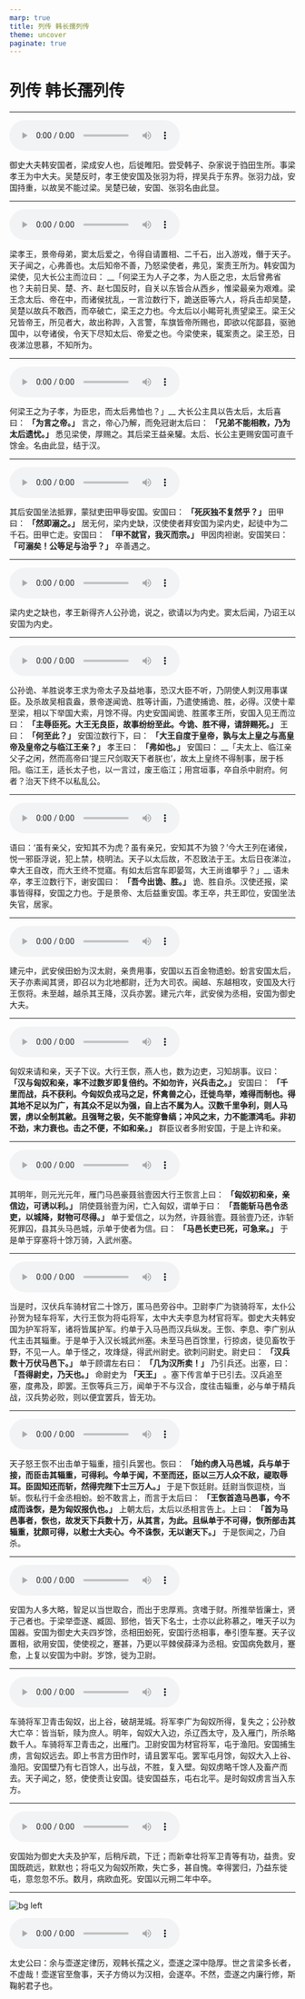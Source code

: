 ```yaml
---
marp: true
title: 列传 韩长孺列传
theme: uncover
paginate: true
---
```


# 列传 韩长孺列传

---

![](assets/audios/108/1.mp3)

御史大夫韩安国者，梁成安人也，后徙睢阳。尝受韩子、杂家说于驺田生所。事梁孝王为中大夫。吴楚反时，孝王使安国及张羽为将，捍吴兵于东界。张羽力战，安国持重，以故吴不能过梁。吴楚已破，安国、张羽名由此显。

---

![](assets/audios/108/2.mp3)

梁孝王，景帝母弟，窦太后爱之，令得自请置相、二千石，出入游戏，僭于天子。天子闻之，心弗善也。太后知帝不善，乃怒梁使者，弗见，案责王所为。韩安国为梁使，见大长公主而泣曰： __「何梁王为人子之孝，为人臣之忠，太后曾弗省也？夫前日吴、楚、齐、赵七国反时，自关以东皆合从西乡，惟梁最亲为艰难。梁王念太后、帝在中，而诸侯扰乱，一言泣数行下，跪送臣等六人，将兵击却吴楚，吴楚以故兵不敢西，而卒破亡，梁王之力也。今太后以小睗苛礼责望梁王。梁王父兄皆帝王，所见者大，故出称跸，入言警，车旗皆帝所赐也，即欲以侘鄙县，驱驰国中，以夸诸侯，令天下尽知太后、帝爱之也。今梁使来，辄案责之。梁王恐，日夜涕泣思慕，不知所为。

---

![](assets/audios/108/3.mp3)

何梁王之为子孝，为臣忠，而太后弗恤也？」__ 大长公主具以告太后，太后喜曰： __「为言之帝。」__ 言之，帝心乃解，而免冠谢太后曰： __「兄弟不能相教，乃为太后遗忧。」__ 悉见梁使，厚赐之。其后梁王益亲驩。太后、长公主更赐安国可直千馀金。名由此显，结于汉。

---

![](assets/audios/108/4.mp3)

其后安国坐法抵罪，蒙狱吏田甲辱安国。安国曰： __「死灰独不复然乎？」__ 田甲曰： __「然即溺之。」__ 居无何，梁内史缺，汉使使者拜安国为梁内史，起徒中为二千石。田甲亡走。安国曰： __「甲不就官，我灭而宗。」__ 甲因肉袒谢。安国笑曰： __「可溺矣！公等足与治乎？」__ 卒善遇之。

---

![](assets/audios/108/5.mp3)

梁内史之缺也，孝王新得齐人公孙诡，说之，欲请以为内史。窦太后闻，乃诏王以安国为内史。

---

![](assets/audios/108/6.mp3)

公孙诡、羊胜说孝王求为帝太子及益地事，恐汉大臣不听，乃阴使人刺汉用事谋臣。及杀故吴相袁盎，景帝遂闻诡、胜等计画，乃遣使捕诡、胜，必得。汉使十辈至梁，相以下举国大索，月馀不得。内史安国闻诡、胜匿孝王所，安国入见王而泣曰： __「主辱臣死。大王无良臣，故事纷纷至此。今诡、胜不得，请辞赐死。」__ 王曰： __「何至此？」__ 安国泣数行下，曰： __「大王自度于皇帝，孰与太上皇之与高皇帝及皇帝之与临江王亲？」__ 孝王曰： __「弗如也。」__ 安国曰： __「夫太上、临江亲父子之闲，然而高帝曰‘提三尺剑取天下者朕也’，故太上皇终不得制事，居于栎阳。临江王，适长太子也，以一言过，废王临江；用宫垣事，卒自杀中尉府。何者？治天下终不以私乱公。

---

![](assets/audios/108/7.mp3)

语曰：‘虽有亲父，安知其不为虎？虽有亲兄，安知其不为狼？’今大王列在诸侯，悦一邪臣浮说，犯上禁，桡明法。天子以太后故，不忍致法于王。太后日夜涕泣，幸大王自改，而大王终不觉寤。有如太后宫车即晏驾，大王尚谁攀乎？」__ 语未卒，孝王泣数行下，谢安国曰： __「吾今出诡、胜。」__ 诡、胜自杀。汉使还报，梁事皆得释，安国之力也。于是景帝、太后益重安国。孝王卒，共王即位，安国坐法失官，居家。

---

![](assets/audios/108/8.mp3)

建元中，武安侯田蚡为汉太尉，亲贵用事，安国以五百金物遗蚡。蚡言安国太后，天子亦素闻其贤，即召以为北地都尉，迁为大司农。闽越、东越相攻，安国及大行王恢将。未至越，越杀其王降，汉兵亦罢。建元六年，武安侯为丞相，安国为御史大夫。

---

![](assets/audios/108/9.mp3)

匈奴来请和亲，天子下议。大行王恢，燕人也，数为边吏，习知胡事。议曰： __「汉与匈奴和亲，率不过数岁即复倍约。不如勿许，兴兵击之。」__ 安国曰： __「千里而战，兵不获利。今匈奴负戎马之足，怀禽兽之心，迁徙鸟举，难得而制也。得其地不足以为广，有其众不足以为强，自上古不属为人。汉数千里争利，则人马罢，虏以全制其敝。且强弩之极，矢不能穿鲁缟；冲风之末，力不能漂鸿毛。非初不劲，末力衰也。击之不便，不如和亲。」__ 群臣议者多附安国，于是上许和亲。

---

![](assets/audios/108/10.mp3)

其明年，则元光元年，雁门马邑豪聂翁壹因大行王恢言上曰： __「匈奴初和亲，亲信边，可诱以利。」__ 阴使聂翁壹为闲，亡入匈奴，谓单于曰： __「吾能斩马邑令丞吏，以城降，财物可尽得。」__ 单于爱信之，以为然，许聂翁壹。聂翁壹乃还，诈斩死罪囚，县其头马邑城，示单于使者为信。曰： __「马邑长吏已死，可急来。」__ 于是单于穿塞将十馀万骑，入武州塞。

---

![](assets/audios/108/11.mp3)

当是时，汉伏兵车骑材官二十馀万，匿马邑旁谷中。卫尉李广为骁骑将军，太仆公孙贺为轻车将军，大行王恢为将屯将军，太中大夫李息为材官将军。御史大夫韩安国为护军将军，诸将皆属护军。约单于入马邑而汉兵纵发。王恢、李息、李广别从代主击其辎重。于是单于入汉长城武州塞。未至马邑百馀里，行掠卤，徒见畜牧于野，不见一人。单于怪之，攻烽燧，得武州尉史。欲刺问尉史。尉史曰： __「汉兵数十万伏马邑下。」__ 单于顾谓左右曰： __「几为汉所卖！」__ 乃引兵还。出塞，曰： __「吾得尉史，乃天也。」__ 命尉史为 __「天王」__ 。塞下传言单于已引去。汉兵追至塞，度弗及，即罢。王恢等兵三万，闻单于不与汉合，度往击辎重，必与单于精兵战，汉兵势必败，则以便宜罢兵，皆无功。

---

![](assets/audios/108/12.mp3)

天子怒王恢不出击单于辎重，擅引兵罢也。恢曰： __「始约虏入马邑城，兵与单于接，而臣击其辎重，可得利。今单于闻，不至而还，臣以三万人众不敌，禔取辱耳。臣固知还而斩，然得完陛下士三万人。」__ 于是下恢廷尉。廷尉当恢逗桡，当斩。恢私行千金丞相蚡。蚡不敢言上，而言于太后曰： __「王恢首造马邑事，今不成而诛恢，是为匈奴报仇也。」__ 上朝太后，太后以丞相言告上。上曰： __「首为马邑事者，恢也，故发天下兵数十万，从其言，为此。且纵单于不可得，恢所部击其辎重，犹颇可得，以慰士大夫心。今不诛恢，无以谢天下。」__ 于是恢闻之，乃自杀。

---

![](assets/audios/108/13.mp3)

安国为人多大略，智足以当世取合，而出于忠厚焉。贪嗜于财。所推举皆廉士，贤于己者也。于梁举壶遂、臧固、郅他，皆天下名士，士亦以此称慕之，唯天子以为国器。安国为御史大夫四岁馀，丞相田蚡死，安国行丞相事，奉引堕车蹇。天子议置相，欲用安国，使使视之，蹇甚，乃更以平棘侯薛泽为丞相。安国病免数月，蹇愈，上复以安国为中尉。岁馀，徙为卫尉。

---

![](assets/audios/108/14.mp3)

车骑将军卫青击匈奴，出上谷，破胡茏城。将军李广为匈奴所得，复失之；公孙敖大亡卒：皆当斩，赎为庶人。明年，匈奴大入边，杀辽西太守，及入雁门，所杀略数千人。车骑将军卫青击之，出雁门。卫尉安国为材官将军，屯于渔阳。安国捕生虏，言匈奴远去。即上书言方田作时，请且罢军屯。罢军屯月馀，匈奴大入上谷、渔阳。安国壁乃有七百馀人，出与战，不胜，复入壁。匈奴虏略千馀人及畜产而去。天子闻之，怒，使使责让安国。徒安国益东，屯右北平。是时匈奴虏言当入东方。

---

![](assets/audios/108/15.mp3)

安国始为御史大夫及护军，后稍斥疏，下迁；而新幸壮将军卫青等有功，益贵。安国既疏远，默默也；将屯又为匈奴所欺，失亡多，甚自愧。幸得罢归，乃益东徙屯，意忽忽不乐。数月，病欧血死。安国以元朔二年中卒。

---

![bg left](assets/images/simaqian.webp)

![](assets/audios/108/16.mp3)

太史公曰：余与壶遂定律历，观韩长孺之义，壶遂之深中隐厚。世之言梁多长者，不虚哉！壶遂官至詹事，天子方倚以为汉相，会遂卒。不然，壶遂之内廉行修，斯鞠躬君子也。
